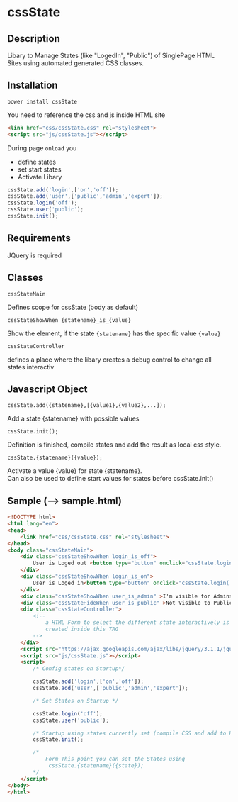 # cssState


## Description
Libary to Manage States (like "LogedIn", "Public") of SinglePage HTML Sites using automated generated CSS classes.


## Installation

    bower install cssState

You need to reference the css and js inside HTML site
```html
<link href="css/cssState.css" rel="stylesheet">
<script src="js/cssState.js"></script>
```
During page `onload` you  
* define states
* set start states
* Activate Libary
```Javascript
cssState.add('login',['on','off']);
cssState.add('user',['public','admin','expert']);
cssState.login('off');
cssState.user('public');
cssState.init();
```
## Requirements

JQuery is required

## Classes

    cssStateMain

Defines scope for cssState (body as default)

    cssStateShowWhen {statename}_is_{value}

Show the element, if the state `{statename}`  has the specific  value `{value}`

    cssStateController

defines a place where the libary creates a debug control to change all states interactiv

## Javascript Object

    cssState.add({statename},[{value1},{value2},...]);

Add a state {statename} with possible values 

    cssState.init();

Definition is finished, compile states and add the result as local css style.

    cssState.{statename}({value});

Activate a value {value} for state {statename}.   
Can also be used to define start values for states before cssState.init()


## Sample (--> sample.html)

```html
<!DOCTYPE html>
<html lang="en">
<head>
    <link href="css/cssState.css" rel="stylesheet">
</head>
<body class="cssStateMain">
    <div class="cssStateShowWhen login_is_off">
        User is Loged out <button type="button" onclick="cssState.login('on')">Login...</button>
    </div>
    <div class="cssStateShowWhen login_is_on">
        User is Loged in<button type="button" onclick="cssState.login('off')">Logout...</button>
    </div>
    <div class="cssStateShowWhen user_is_admin" >I'm visible for Admins</div>
    <div class="cssStateHideWhen user_is_public" >Not Visible to Public</div>
    <div class="cssStateController">
        <!-- 
            a HTML Form to select the different state interactively is
            created inside this TAG
        -->
    </div>
    <script src="https://ajax.googleapis.com/ajax/libs/jquery/3.1.1/jquery.min.js"></script>    
    <script src="js/cssState.js"></script>
    <script>
        /* Config states on Startup*/

        cssState.add('login',['on','off']);
        cssState.add('user',['public','admin','expert']);

        /* Set States on Startup */

        cssState.login('off');
        cssState.user('public');

        /* Startup using states currently set (compile CSS and add to Header Section) */
        cssState.init();

        /* 
            Form This point you can set the States using
             cssState.{statename}({state});
        */
    </script>
</body>
</html>

```

